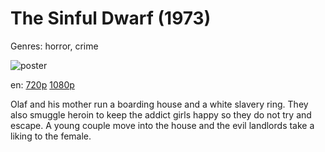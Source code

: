 # The Sinful Dwarf (1973)

Genres: horror, crime

![poster]()

en:
  [720p](magnet:?xt=urn:btih:427A154B7E59D46BC72D67214B78063DF2DAAA79&tr=udp://glotorrents.pw:6969/announce&tr=udp://tracker.opentrackr.org:1337/announce&tr=udp://torrent.gresille.org:80/announce&tr=udp://tracker.openbittorrent.com:80&tr=udp://tracker.coppersurfer.tk:6969&tr=udp://tracker.leechers-paradise.org:6969&tr=udp://p4p.arenabg.ch:1337&tr=udp://tracker.internetwarriors.net:1337)
  [1080p](magnet:?xt=urn:btih:F28B66172074B2480A5A006EDE52F426AA204C11&tr=udp://glotorrents.pw:6969/announce&tr=udp://tracker.opentrackr.org:1337/announce&tr=udp://torrent.gresille.org:80/announce&tr=udp://tracker.openbittorrent.com:80&tr=udp://tracker.coppersurfer.tk:6969&tr=udp://tracker.leechers-paradise.org:6969&tr=udp://p4p.arenabg.ch:1337&tr=udp://tracker.internetwarriors.net:1337)
  


Olaf and his mother run a boarding house and a white slavery ring. They also smuggle heroin to keep the addict girls happy so they do not try and escape. A young couple move into the house and the evil landlords take a liking to the female.